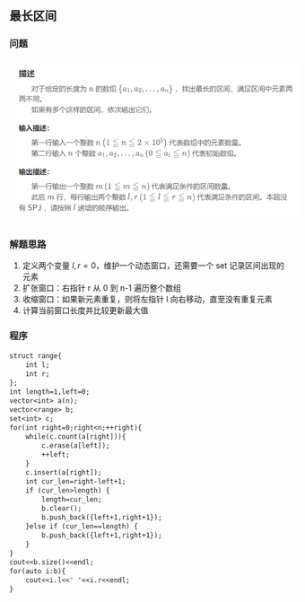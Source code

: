 
## 最长区间
### 问题
<img src="../../../pic/C-Lang/Algorithm/Data Structure/double_pointer_exp1.png" style="width:600px;padding:10px;"/>

### 解题思路
1. 定义两个变量 $l,r=0$，维护一个动态窗口，还需要一个 set 记录区间出现的元素
2. 扩张窗口：右指针 r 从 0 到 n-1 遍历整个数组
3. 收缩窗口：如果新元素重复，则将左指针 l 向右移动，直至没有重复元素
4. 计算当前窗口长度并比较更新最大值
### 程序
```
struct range{
    int l;
    int r;
};
int length=1,left=0;
vector<int> a(n);
vector<range> b;
set<int> c;
for(int right=0;right<n;++right){
    while(c.count(a[right])){
        c.erase(a[left]);
        ++left;
    }
    c.insert(a[right]);
    int cur_len=right-left+1;
    if (cur_len>length) {
        length=cur_len;
        b.clear();
        b.push_back({left+1,right+1});
    }else if (cur_len==length) {
        b.push_back({left+1,right+1});
    }
}
cout<<b.size()<<endl;
for(auto i:b){
    cout<<i.l<<' '<<i.r<<endl;
}   
```